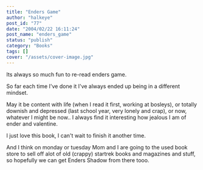 ```yaml
---
title: "Enders Game"
author: "halkeye"
post_id: "77"
date: "2004/02/22 16:11:24"
post_name: "enders_game"
status: "publish"
category: "Books"
tags: []
cover: "/assets/cover-image.jpg"
---
```


Its always so much fun to re-read enders game.

So far each time I've done it I've always ended up being in a different mindset.

May it be content with life (when I read it first, working at bosleys), or totally downish and depressed (last school year, very lonely and crap), or now, whatever I might be now.. I always find it interesting how jealous I am of ender and valentine.

I just love this book, I can't wait to finish it another time.

And I think on monday or tuesday Mom and I are going to the used book store to sell off alot of old (crappy) startrek books and magazines and stuff, so hopefully we can get Enders Shadow from there tooo.